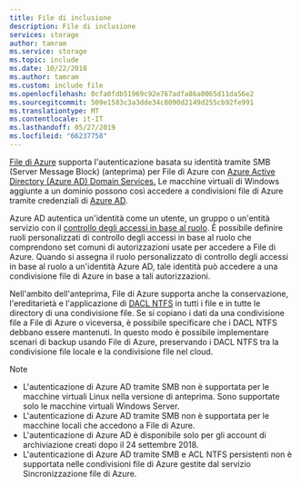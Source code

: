 ```yaml
---
title: File di inclusione
description: File di inclusione
services: storage
author: tamram
ms.service: storage
ms.topic: include
ms.date: 10/22/2018
ms.author: tamram
ms.custom: include file
ms.openlocfilehash: 0cfa0fdb51969c92e767adfa86a0065d11da56e2
ms.sourcegitcommit: 509e1583c3a3dde34c8090d2149d255cb92fe991
ms.translationtype: MT
ms.contentlocale: it-IT
ms.lasthandoff: 05/27/2019
ms.locfileid: "66237758"
---
```

[File di Azure](../articles/storage/files/storage-files-introduction.md) supporta l'autenticazione basata su identità tramite SMB (Server Message Block) (anteprima) per File di Azure con [Azure Active Directory (Azure AD) Domain Services.](../articles/active-directory-domain-services/overview.md) Le macchine virtuali di Windows aggiunte a un dominio possono così accedere a condivisioni file di Azure tramite credenziali di [Azure AD](../articles/active-directory/fundamentals/active-directory-whatis.md). 

Azure AD autentica un'identità come un utente, un gruppo o un'entità servizio con il [controllo degli accessi in base al ruolo](../articles/role-based-access-control/overview.md). È possibile definire ruoli personalizzati di controllo degli accessi in base al ruolo che comprendono set comuni di autorizzazioni usate per accedere a File di Azure. Quando si assegna il ruolo personalizzato di controllo degli accessi in base al ruolo a un'identità Azure AD, tale identità può accedere a una condivisione file di Azure in base a tali autorizzazioni.

Nell'ambito dell'anteprima, File di Azure supporta anche la conservazione, l'ereditarietà e l'applicazione di [DACL NTFS](https://technet.microsoft.com/library/2006.01.howitworksntfs.aspx) in tutti i file e in tutte le directory di una condivisione file. Se si copiano i dati da una condivisione file a File di Azure o viceversa, è possibile specificare che i DACL NTFS debbano essere mantenuti. In questo modo è possibile implementare scenari di backup usando File di Azure, preservando i DACL NTFS tra la condivisione file locale e la condivisione file nel cloud. 

> [!NOTE]
> - L'autenticazione di Azure AD tramite SMB non è supportata per le macchine virtuali Linux nella versione di anteprima. Sono supportate solo le macchine virtuali Windows Server.
> - L'autenticazione di Azure AD tramite SMB non è supportata per le macchine locali che accedono a File di Azure.
> - L'autenticazione di Azure AD è disponibile solo per gli account di archiviazione creati dopo il 24 settembre 2018.
> - L'autenticazione di Azure AD tramite SMB e ACL NTFS persistenti non è supportata nelle condivisioni file di Azure gestite dal servizio Sincronizzazione file di Azure. 
